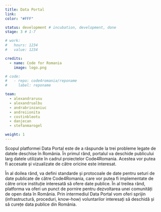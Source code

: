 ```yaml
---
title: Data Portal
link: 
color: "#FFF"

status: development # incubation, development, done
stage: 3 # 1-7

# work:
#   hours: 1234
#   value: 1234

credits:
  - name: Code for Romania
    image: logo.png

# code:
#   - repo: code4romania/reponame
#     label: reponame

team:
  - alexandrarusu
  - alexandrualbu
  - andrabrinzaniuc
  - andreiionita
  - costinbleotu
  - danjecan
  - stefanmarogel

weight: 1
---
```

Scopul platformei Data Portal este de a răspunde la trei probleme legate de datele deschise în România. În primul rând, portalul va deschide publicului larg datele utilizate în cadrul proiectelor Code4Romania. Acestea vor putea fi accesate și vizualizate de către oricine este interesat.

În al doilea rând, va defini standarde și protocoale de date pentru seturi de date publicate de către Code4Romania, care vor putea fi implementate de către orice instituție interesată să ofere date publice. În al treilea rând, platforma va oferi un punct de pornire pentru dezvoltarea unei comunități de open data în România. Prin intermediul Data Portal vom oferi sprijin (infrastructură, proceduri, know-how) voluntarilor interesați să deschidă și să curețe data publice din România.
